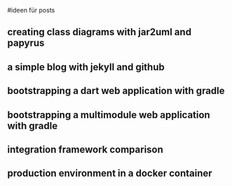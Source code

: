 #ideen für posts

## creating class diagrams with jar2uml and papyrus

## a simple blog with jekyll and github

## bootstrapping a dart web application with gradle

## bootstrapping a multimodule web application with gradle

## integration framework comparison

## production environment in a docker container